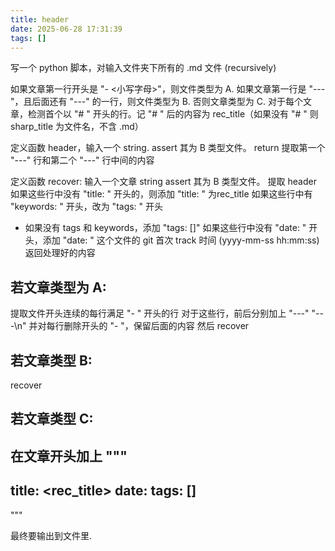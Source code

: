 ```yaml
---
title: header
date: 2025-06-28 17:31:39
tags: []
---
```

写一个 python 脚本，对输入文件夹下所有的 .md 文件 (recursively)

如果文章第一行开头是
"- <小写字母>"，则文件类型为 A. 如果文章第一行是 "---"，且后面还有 "---" 的一行，则文件类型为 B. 否则文章类型为 C.
对于每个文章，检测首个以 "# " 开头的行。记 "# " 后的内容为 rec_title（如果没有 "# " 则 sharp_title 为文件名，不含 .md）

定义函数 header，输入一个 string.
assert 其为 B 类型文件。
return 提取第一个 "---" 行和第二个 "---" 行中间的内容

定义函数 recover:
输入一个文章 string
assert 其为 B 类型文件。
提取 header
如果这些行中没有 "title: " 开头的，则添加 "title: " 为rec_title
如果这些行中有 "keywords: " 开头，改为 "tags: " 开头
- 如果没有 tags 和 keywords，添加 "tags: []"
如果这些行中没有 "date: " 开头，添加 "date: " 这个文件的 git 首次 track 时间 (yyyy-mm-ss hh:mm:ss)
返回处理好的内容

## 若文章类型为 A:
提取文件开头连续的每行满足 "- " 开头的行
对于这些行，前后分别加上 "---" "---\n"
并对每行删除开头的 "- "，保留后面的内容
然后 recover

## 若文章类型 B:
recover

## 若文章类型 C:
在文章开头加上
"""
---
title: <rec_title>
date: <git first track date>
tags: []
---
"""

最终要输出到文件里.
